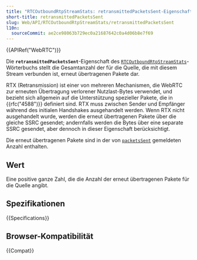 ```yaml
---
title: "RTCOutboundRtpStreamStats: retransmittedPacketsSent-Eigenschaft"
short-title: retransmittedPacketsSent
slug: Web/API/RTCOutboundRtpStreamStats/retransmittedPacketsSent
l10n:
  sourceCommit: ae2ce98063b729ec0a21687642c0a4d06b8e7f69
---
```


{{APIRef("WebRTC")}}

Die **`retransmittedPacketsSent`**-Eigenschaft des [`RTCOutboundRtpStreamStats`](/de/docs/Web/API/RTCOutboundRtpStreamStats)-Wörterbuchs stellt die Gesamtanzahl der für die Quelle, die mit diesem Stream verbunden ist, erneut übertragenen Pakete dar.

RTX (Retransmission) ist einer von mehreren Mechanismen, die WebRTC zur erneuten Übertragung verlorener Nutzlast-Bytes verwendet, und bezieht sich allgemein auf die Unterstützung spezieller Pakete, die in {{rfc("4588")}} definiert sind.
RTX muss zwischen Sender und Empfänger während des initialen Handshakes ausgehandelt werden.
Wenn RTX nicht ausgehandelt wurde, werden die erneut übertragenen Pakete über die gleiche SSRC gesendet; andernfalls werden die Bytes über eine separate SSRC gesendet, aber dennoch in dieser Eigenschaft berücksichtigt.

Die erneut übertragenen Pakete sind in der von [`packetsSent`](/de/docs/Web/API/RTCOutboundRtpStreamStats/packetsSent) gemeldeten Anzahl enthalten.

## Wert

Eine positive ganze Zahl, die die Anzahl der erneut übertragenen Pakete für die Quelle angibt.

## Spezifikationen

{{Specifications}}

## Browser-Kompatibilität

{{Compat}}
